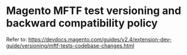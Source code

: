 # Magento MFTF test versioning and backward compatibility policy

Refer to:
https://devdocs.magento.com/guides/v2.4/extension-dev-guide/versioning/mftf-tests-codebase-changes.html
